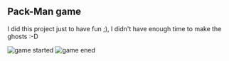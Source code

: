 ## Pack-Man game
I did this project just to have fun ;), I didn't have enough time to make the ghosts  :-D

![game started](https://user-images.githubusercontent.com/34658228/82135145-772b4300-97ff-11ea-8151-b75444cce044.jpg)
![game ened](https://user-images.githubusercontent.com/34658228/82135146-78f50680-97ff-11ea-9742-7d3ae70ce055.jpg)
